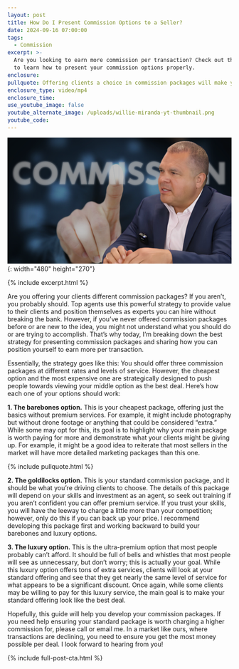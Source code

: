 ```yaml
---
layout: post
title: How Do I Present Commission Options to a Seller?
date: 2024-09-16 07:00:00
tags:
  - Commission
excerpt: >-
  Are you looking to earn more commission per transaction? Check out this video
  to learn how to present your commission options properly.
enclosure:
pullquote: Offering clients a choice in commission packages will make you stand out.
enclosure_type: video/mp4
enclosure_time:
use_youtube_image: false
youtube_alternate_image: /uploads/willie-miranda-yt-thumbnail.png
youtube_code:
---
```

![](/uploads/willie-miranda-yt-thumbnail-1.png){: width="480" height="270"}

{% include excerpt.html %}

Are you offering your clients different commission packages? If you aren’t, you probably should. Top agents use this powerful strategy to provide value to their clients and position themselves as experts you can hire without breaking the bank. However, if you’ve never offered commission packages before or are new to the idea, you might not understand what you should do or are trying to accomplish. That’s why today, I’m breaking down the best strategy for presenting commission packages and sharing how you can position yourself to earn more per transaction.

Essentially, the strategy goes like this: You should offer three commission packages at different rates and levels of service. However, the cheapest option and the most expensive one are strategically designed to push people towards viewing your middle option as the best deal. Here’s how each one of your options should work:

**1\. The barebones option.** This is your cheapest package, offering just the basics without premium services. For example, it might include photography but without drone footage or anything that could be considered “extra.” While some may opt for this, its goal is to highlight why your main package is worth paying for more and demonstrate what your clients might be giving up. For example, it might be a good idea to reiterate that most sellers in the market will have more detailed marketing packages than this one.

{% include pullquote.html %}

**2\. The goldilocks option.** This is your standard commission package, and it should be what you’re driving clients to choose. The details of this package will depend on your skills and investment as an agent, so seek out training if you aren’t confident you can offer premium service. If you trust your skills, you will have the leeway to charge a little more than your competition; however, only do this if you can back up your price. I recommend developing this package first and working backward to build your barebones and luxury options.

**3\. The luxury option.** This is the ultra-premium option that most people probably can’t afford. It should be full of bells and whistles that most people will see as unnecessary, but don’t worry; this is actually your goal. While this luxury option offers tons of extra services, clients will look at your standard offering and see that they get nearly the same level of service for what appears to be a significant discount. Once again, while some clients may be willing to pay for this luxury service, the main goal is to make your standard offering look like the best deal.

Hopefully, this guide will help you develop your commission packages. If you need help ensuring your standard package is worth charging a higher commission for, please call or email me. In a market like ours, where transactions are declining, you need to ensure you get the most money possible per deal. I look forward to hearing from you!

{% include full-post-cta.html %}